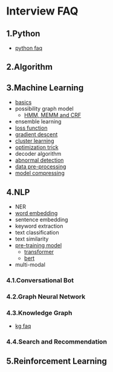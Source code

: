 # Interview FAQ

## 1.Python
- [python faq](1_python_faq/README.md)
## 2.Algorithm
## 3.Machine Learning
- [basics](3_machine_learning_faq/1_basics/README.md)
- possibility graph model
    - [HMM, MEMM and CRF](3_machine_learning_faq/2_probabilistic_graphical_model/README.md)
- ensemble learning
- [loss function](3_machine_learning_faq/4_loss_function/README.md)
- [gradient descent](3_machine_learning_faq/5_gradient-descent/README.md)
- [cluster learning](3_machine_learning_faq/6_cluster_learning/README.md)
- [optimization trick](3_machine_learning_faq/7_optimization_trick/README.md)
- decoder algorithm
- [abnormal detection](3_machine_learning_faq/9_abnormal_detection/README.md)
- [data pre-processing](3_machine_learning_faq/10_data_preprocessing/README.md)
- [model compressing](3_machine_learning_faq/11_model_compressing/README.md)

## 4.NLP
- NER
- [word embedding](4_0_nlp_faq/2_word_embedding/README.md)
- sentence embedding
- keyword extraction
- text classification
- text similarity
- [pre-training model](4_0_nlp_faq/7_pretraining_model/README.md)
    - [transformer](4_0_nlp_faq/7_pretraining_model/transformer.md)
    - [bert](4_0_nlp_faq/7_pretraining_model/bert.md)
- multi-modal

### 4.1.Conversational Bot
### 4.2.Graph Neural Network
### 4.3.Knowledge Graph
- [kg faq](4_3_knowledge_graph_faq/README.md)
### 4.4.Search and Recommendation

## 5.Reinforcement Learning